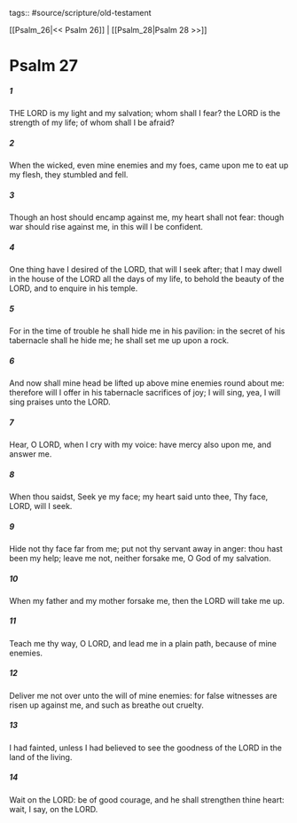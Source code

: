 tags:: #source/scripture/old-testament

[[Psalm_26|<< Psalm 26]] | [[Psalm_28|Psalm 28 >>]]

# Psalm 27

##### 1

THE LORD is my light and my salvation; whom shall I fear? the LORD is the strength of my life; of whom shall I be afraid?

##### 2

When the wicked, even mine enemies and my foes, came upon me to eat up my flesh, they stumbled and fell.

##### 3

Though an host should encamp against me, my heart shall not fear: though war should rise against me, in this will I be confident.

##### 4

One thing have I desired of the LORD, that will I seek after; that I may dwell in the house of the LORD all the days of my life, to behold the beauty of the LORD, and to enquire in his temple.

##### 5

For in the time of trouble he shall hide me in his pavilion: in the secret of his tabernacle shall he hide me; he shall set me up upon a rock.

##### 6

And now shall mine head be lifted up above mine enemies round about me: therefore will I offer in his tabernacle sacrifices of joy; I will sing, yea, I will sing praises unto the LORD.

##### 7

Hear, O LORD, when I cry with my voice: have mercy also upon me, and answer me.

##### 8

When thou saidst, Seek ye my face; my heart said unto thee, Thy face, LORD, will I seek.

##### 9

Hide not thy face far from me; put not thy servant away in anger: thou hast been my help; leave me not, neither forsake me, O God of my salvation.

##### 10

When my father and my mother forsake me, then the LORD will take me up.

##### 11

Teach me thy way, O LORD, and lead me in a plain path, because of mine enemies.

##### 12

Deliver me not over unto the will of mine enemies: for false witnesses are risen up against me, and such as breathe out cruelty.

##### 13

I had fainted, unless I had believed to see the goodness of the LORD in the land of the living.

##### 14

Wait on the LORD: be of good courage, and he shall strengthen thine heart: wait, I say, on the LORD.
